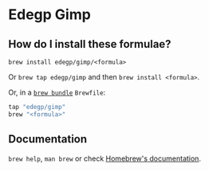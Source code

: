 # Edegp Gimp

## How do I install these formulae?

`brew install edegp/gimp/<formula>`

Or `brew tap edegp/gimp` and then `brew install <formula>`.

Or, in a [`brew bundle`](https://github.com/Homebrew/homebrew-bundle) `Brewfile`:

```ruby
tap "edegp/gimp"
brew "<formula>"
```

## Documentation

`brew help`, `man brew` or check [Homebrew's documentation](https://docs.brew.sh).
